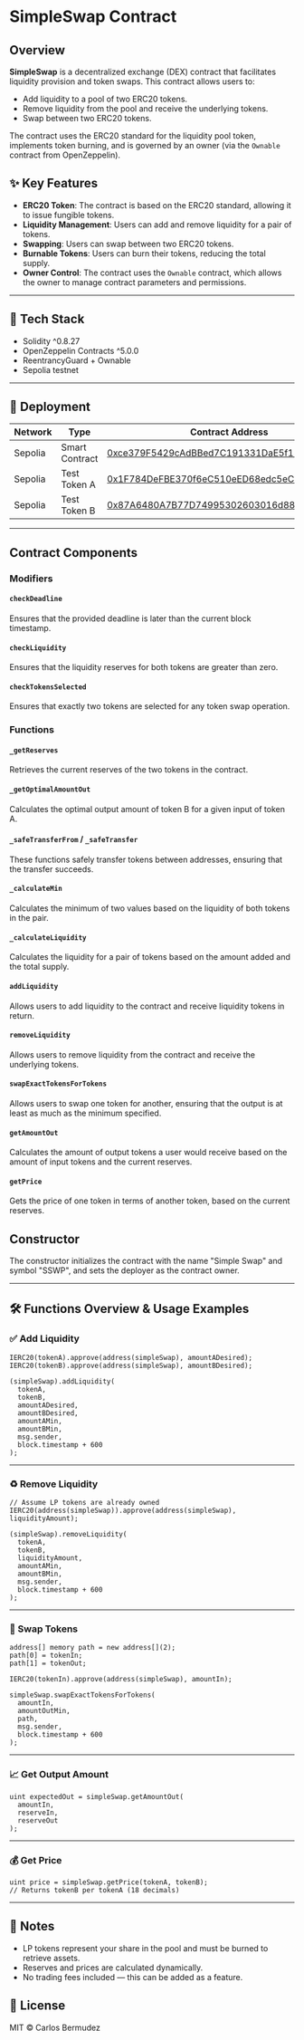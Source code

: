 # SimpleSwap Contract

## Overview

**SimpleSwap** is a decentralized exchange (DEX) contract that facilitates liquidity provision and token swaps. This contract allows users to:

- Add liquidity to a pool of two ERC20 tokens.
- Remove liquidity from the pool and receive the underlying tokens.
- Swap between two ERC20 tokens.

The contract uses the ERC20 standard for the liquidity pool token, implements token burning, and is governed by an owner (via the `Ownable` contract from OpenZeppelin).

## ✨ Key Features

- **ERC20 Token**: The contract is based on the ERC20 standard, allowing it to issue fungible tokens.
- **Liquidity Management**: Users can add and remove liquidity for a pair of tokens.
- **Swapping**: Users can swap between two ERC20 tokens.
- **Burnable Tokens**: Users can burn their tokens, reducing the total supply.
- **Owner Control**: The contract uses the `Ownable` contract, which allows the owner to manage contract parameters and permissions.

---

## 🧰 Tech Stack

- Solidity ^0.8.27
- OpenZeppelin Contracts ^5.0.0
- ReentrancyGuard + Ownable
- Sepolia testnet

---

## 🚀 Deployment
| Network   |  Type            |    Contract Address                               |              Deployer Address                  |
|-----------|------------------|---------------------------------------------------|------------------------------------------------|
| Sepolia   | Smart Contract   |  [0xce379F5429cAdBBed7C191331DaE5f12F5ba21e8]([url](https://sepolia.etherscan.io/address/0xce379F5429cAdBBed7C191331DaE5f12F5ba21e8)) |   `0xa7a33b766647bb6E1AF4F4F65a0A6EC102f4A921` |
| Sepolia   | Test Token A     |  [0x1F784DeFBE370f6eC510eED68edc5eC9cD372935]([url](https://sepolia.etherscan.io/address/0x1F784DeFBE370f6eC510eED68edc5eC9cD372935)) |   `0xa7a33b766647bb6E1AF4F4F65a0A6EC102f4A921` |
| Sepolia   | Test Token B     |  [0x87A6480A7B77D74995302603016d88B9f54CB5a3]([url](https://sepolia.etherscan.io/address/0x87A6480A7B77D74995302603016d88B9f54CB5a3)) |   `0xa7a33b766647bb6E1AF4F4F65a0A6EC102f4A921` |
  
---

## Contract Components

### Modifiers

#### `checkDeadline`

Ensures that the provided deadline is later than the current block timestamp.

#### `checkLiquidity`

Ensures that the liquidity reserves for both tokens are greater than zero.

#### `checkTokensSelected`

Ensures that exactly two tokens are selected for any token swap operation.

### Functions

#### `_getReserves`

Retrieves the current reserves of the two tokens in the contract.

#### `_getOptimalAmountOut`

Calculates the optimal output amount of token B for a given input of token A.

#### `_safeTransferFrom` / `_safeTransfer`

These functions safely transfer tokens between addresses, ensuring that the transfer succeeds.

#### `_calculateMin`

Calculates the minimum of two values based on the liquidity of both tokens in the pair.

#### `_calculateLiquidity`

Calculates the liquidity for a pair of tokens based on the amount added and the total supply.

#### `addLiquidity`

Allows users to add liquidity to the contract and receive liquidity tokens in return.

#### `removeLiquidity`

Allows users to remove liquidity from the contract and receive the underlying tokens.

#### `swapExactTokensForTokens`

Allows users to swap one token for another, ensuring that the output is at least as much as the minimum specified.

#### `getAmountOut`

Calculates the amount of output tokens a user would receive based on the amount of input tokens and the current reserves.

#### `getPrice`

Gets the price of one token in terms of another token, based on the current reserves.

## Constructor

The constructor initializes the contract with the name "Simple Swap" and symbol "SSWP", and sets the deployer as the contract owner.

---

## 🛠 Functions Overview & Usage Examples

### ✅ Add Liquidity

```solidity
IERC20(tokenA).approve(address(simpleSwap), amountADesired);
IERC20(tokenB).approve(address(simpleSwap), amountBDesired);

(simpleSwap).addLiquidity(
  tokenA,
  tokenB,
  amountADesired,
  amountBDesired,
  amountAMin,
  amountBMin,
  msg.sender,
  block.timestamp + 600
);
```

---

### ♻️ Remove Liquidity

```solidity
// Assume LP tokens are already owned
IERC20(address(simpleSwap)).approve(address(simpleSwap), liquidityAmount);

(simpleSwap).removeLiquidity(
  tokenA,
  tokenB,
  liquidityAmount,
  amountAMin,
  amountBMin,
  msg.sender,
  block.timestamp + 600
);
```

---

### 🔁 Swap Tokens

```solidity
address[] memory path = new address[](2);
path[0] = tokenIn;
path[1] = tokenOut;

IERC20(tokenIn).approve(address(simpleSwap), amountIn);

simpleSwap.swapExactTokensForTokens(
  amountIn,
  amountOutMin,
  path,
  msg.sender,
  block.timestamp + 600
);
```

---

### 📈 Get Output Amount

```solidity
uint expectedOut = simpleSwap.getAmountOut(
  amountIn,
  reserveIn,
  reserveOut
);
```

---

### 💰 Get Price

```solidity
uint price = simpleSwap.getPrice(tokenA, tokenB);
// Returns tokenB per tokenA (18 decimals)
```

---

## 📌 Notes

- LP tokens represent your share in the pool and must be burned to retrieve assets.
- Reserves and prices are calculated dynamically.
- No trading fees included — this can be added as a feature.

## 📄 License

MIT © Carlos Bermudez
